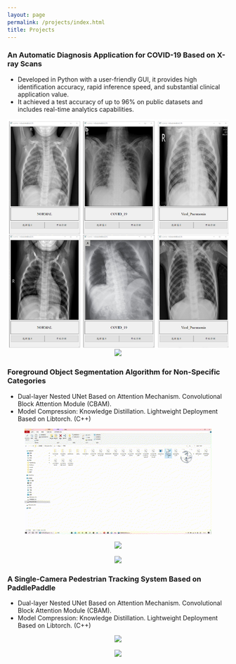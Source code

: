 ```yaml
---
layout: page
permalink: /projects/index.html
title: Projects
---
```



### An Automatic Diagnosis Application for COVID-19 Based on X-ray Scans

- Developed in Python with a user-friendly GUI, it provides high identification accuracy, rapid inference speed, and substantial clinical application value.<br>
- It achieved a test accuracy of up to 96% on public datasets and includes real-time analytics capabilities.<br>


<div align=center>
	<img src="/images/projects/covid_1.png"/>
</div>

<div align=center>
	<img src="/images/projects/covid_2.png"/>
</div>

### Foreground Object Segmentation Algorithm for Non-Specific Categories

- Dual-layer Nested UNet Based on Attention Mechanism. Convolutional Block Attention Module (CBAM).<br>
- Model Compression: Knowledge Distillation. Lightweight Deployment Based on Libtorch. (C++)<br>

<p align="center">
  <img src="/videos/video_dan_1.gif">
</p>
<p align="center">
  <img src="/videos/video_dan_2.gif">
</p>
<p align="center">
  <img src="/videos/video_dan_3.gif">
</p>

### A Single-Camera Pedestrian Tracking System Based on PaddlePaddle

- Dual-layer Nested UNet Based on Attention Mechanism. Convolutional Block Attention Module (CBAM).<br>
- Model Compression: Knowledge Distillation. Lightweight Deployment Based on Libtorch. (C++)<br>

<p align="center">
  <img src="/videos/video_detection_1.gif">
</p>
<p align="center">
  <img src="/videos/video_detection_2.gif">
</p>


<br>
